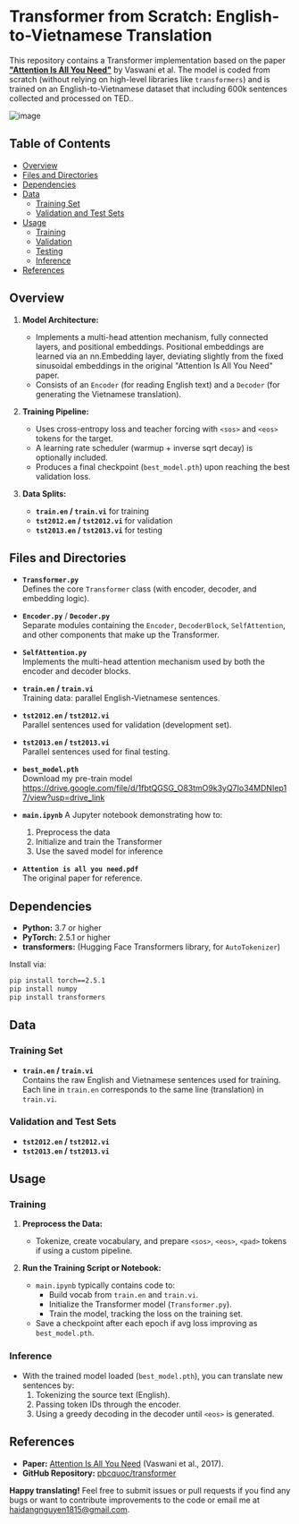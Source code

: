 # Transformer from Scratch: English-to-Vietnamese Translation

This repository contains a Transformer implementation based on the paper **["Attention Is All You Need"](https://arxiv.org/abs/1706.03762)** by Vaswani et al. The model is coded from scratch (without relying on high-level libraries like `transformers`) and is trained on an English-to-Vietnamese dataset that including 600k sentences collected and processed on TED..

![image](https://github.com/user-attachments/assets/38d5815b-3af0-4735-bbba-bd5c9b121409)


## Table of Contents
- [Overview](#overview)
- [Files and Directories](#files-and-directories)
- [Dependencies](#dependencies)
- [Data](#data)
  - [Training Set](#training-set)
  - [Validation and Test Sets](#validation-and-test-sets)
- [Usage](#usage)
  - [Training](#training)
  - [Validation](#validation)
  - [Testing](#testing)
  - [Inference](#inference)
- [References](#references)

## Overview

1. **Model Architecture:**  
   - Implements a multi-head attention mechanism, fully connected layers, and positional embeddings. Positional embeddings are learned via an nn.Embedding layer, deviating slightly from the fixed sinusoidal embeddings in the original "Attention Is All You Need" paper. 
   - Consists of an `Encoder` (for reading English text) and a `Decoder` (for generating the Vietnamese translation).

2. **Training Pipeline:**  
   - Uses cross-entropy loss and teacher forcing with `<sos>` and `<eos>` tokens for the target.
   - A learning rate scheduler (warmup + inverse sqrt decay) is optionally included.
   - Produces a final checkpoint (`best_model.pth`) upon reaching the best validation loss.

3. **Data Splits:**  
   - **`train.en` / `train.vi`** for training  
   - **`tst2012.en` / `tst2012.vi`** for validation  
   - **`tst2013.en` / `tst2013.vi`** for testing  

## Files and Directories

- **`Transformer.py`**  
  Defines the core `Transformer` class (with encoder, decoder, and embedding logic).

- **`Encoder.py`** / **`Decoder.py`**  
  Separate modules containing the `Encoder`, `DecoderBlock`, `SelfAttention`, and other components that make up the Transformer.

- **`SelfAttention.py`**  
  Implements the multi-head attention mechanism used by both the encoder and decoder blocks.

- **`train.en` / `train.vi`**  
  Training data: parallel English-Vietnamese sentences.

- **`tst2012.en` / `tst2012.vi`**  
  Parallel sentences used for validation (development set).

- **`tst2013.en` / `tst2013.vi`**  
  Parallel sentences used for final testing.

- **`best_model.pth`**  
  Download my pre-train model https://drive.google.com/file/d/1fbtQGSG_O83tmO9k3yQ7Io34MDNIep17/view?usp=drive_link
- **`main.ipynb`** 
  A Jupyter notebook demonstrating how to:
  1. Preprocess the data  
  2. Initialize and train the Transformer    
  3. Use the saved model for inference  

- **`Attention is all you need.pdf`**  
  The original paper for reference.

## Dependencies

-   **Python:** 3.7 or higher
-   **PyTorch:** 2.5.1 or higher
-   **transformers:** (Hugging Face Transformers library, for `AutoTokenizer`)

Install via:
```bash
pip install torch==2.5.1
pip install numpy
pip install transformers
```

## Data

### Training Set

- **`train.en` / `train.vi`**  
  Contains the raw English and Vietnamese sentences used for training. Each line in `train.en` corresponds to the same line (translation) in `train.vi`.

### Validation and Test Sets

- **`tst2012.en` / `tst2012.vi`**  
- **`tst2013.en` / `tst2013.vi`**  

## Usage

### Training

1. **Preprocess the Data:**  
   - Tokenize, create vocabulary, and prepare `<sos>`, `<eos>`, `<pad>` tokens if using a custom pipeline.  

2. **Run the Training Script or Notebook:**  
   - `main.ipynb` typically contains code to:
     - Build vocab from `train.en` and `train.vi`.
     - Initialize the Transformer model (`Transformer.py`).
     - Train the model, tracking the loss on the training set. 
   - Save a checkpoint after each epoch if avg loss improving as `best_model.pth`.

### Inference

- With the trained model loaded (`best_model.pth`), you can translate new sentences by:
  1. Tokenizing the source text (English).  
  2. Passing token IDs through the encoder.  
  3. Using a greedy decoding in the decoder until `<eos>` is generated.

## References

-   **Paper:** [Attention Is All You Need](https://arxiv.org/abs/1706.03762) (Vaswani et al., 2017).
-   **GitHub Repository:** [pbcquoc/transformer](https://github.com/pbcquoc/transformer)

**Happy translating!** Feel free to submit issues or pull requests if you find any bugs or want to contribute improvements to the code or email me at haidangnguyen1815@gmail.com.
